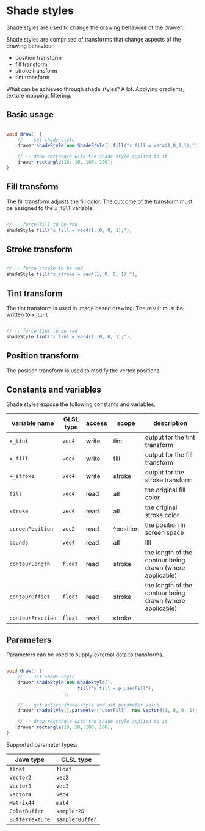 # Shade styles #

Shade styles are used to change the drawing behaviour of the drawer.

Shade styles are comprised of transforms that change aspects of the drawing behaviour. 

* position transform
* fill transform
* stroke transform
* tint transform

What can be achieved through shade styles? A lot. Applying gradients, texture mapping, filtering.

## Basic usage ##


```java

void draw() {
    // -- set shade style
    drawer.shadeStyle(new ShadeStyle().fill("x_fill = vec4(1,0,0,1);"));

    // -- draw rectangle with the shade style applied to it
    drawer.rectangle(10, 10, 100, 100);
}

```

## Fill transform ##

The fill transform adjusts the fill color. The outcome of the transform must be assigned to the `x_fill` variable.

```java

// -- force fill to be red
shadeStyle.fill("x_fill = vec4(1, 0, 0, 1);");

```

## Stroke transform ##

```java

// -- force stroke to be red
shadeStyle.fill("x_stroke = vec4(1, 0, 0, 1);");

```

## Tint transform ##

The tint transform is used in image based drawing. The result must be written to `x_tint`

```java

// -- force tint to be red
shadeStyle.tint("x_tint = vec4(1, 0, 0, 1);");

```

## Position transform ##

The position transform is used to modify the vertex positions.

## Constants and variables ##

Shade styles expose the following constants and variables.

| variable name    | GLSL type | access | scope | description |
|------------------|-----------|--------|-------|-------------|
| `x_tint`         | `vec4`    | write  | tint  | output for the tint transform |
| `x_fill`         | `vec4`    | write  | fill  | output for the fill transform |
| `x_stroke`       | `vec4`    | write  | stroke  | output for the stroke transform |
| `fill`           | `vec4`    | read   | all   | the original fill color |
| `stroke`         | `vec4`    | read   | all   | the original stroke color |
| `screenPosition` | `vec2`    | read   | ^position | the position in screen space |
| `bounds`         | `vec4`    | read   | all | llll |
| `contourLength`  | `float` | read | stroke | the length of the contour being drawn (where applicable) |
| `contourOffset`  | `float` | read | stroke | the length of the contour being drawn (where applicable) |
| `contourFraction` | `float` | read | stroke | |

## Parameters ##

Parameters can be used to supply external data to transforms.

```java

void draw() {
    // -- set shade style
    drawer.shadeStyle(new ShadeStyle().
                          fill("x_fill = p_userFill");
                     );

    // -- get active shade style and set parameter value
    drawer.shadeStyle().parameter("userFill", new Vector4(1, 0, 0, 1));

    // -- draw rectangle with the shade style applied to it
    drawer.rectangle(10, 10, 100, 100);
}

```

Supported parameter types:

| Java type | GLSL type |
|-----------|-----------|
| `float`   | `float`   |
| `Vector2` | `vec2`    |
| `Vector3` | `vec3`    |
| `Vector4` | `vec4`    |
| `Matrix44`| `mat4`    |
| `ColorBuffer` | `sampler2D` |
| `BufferTexture` | `samplerBuffer` |